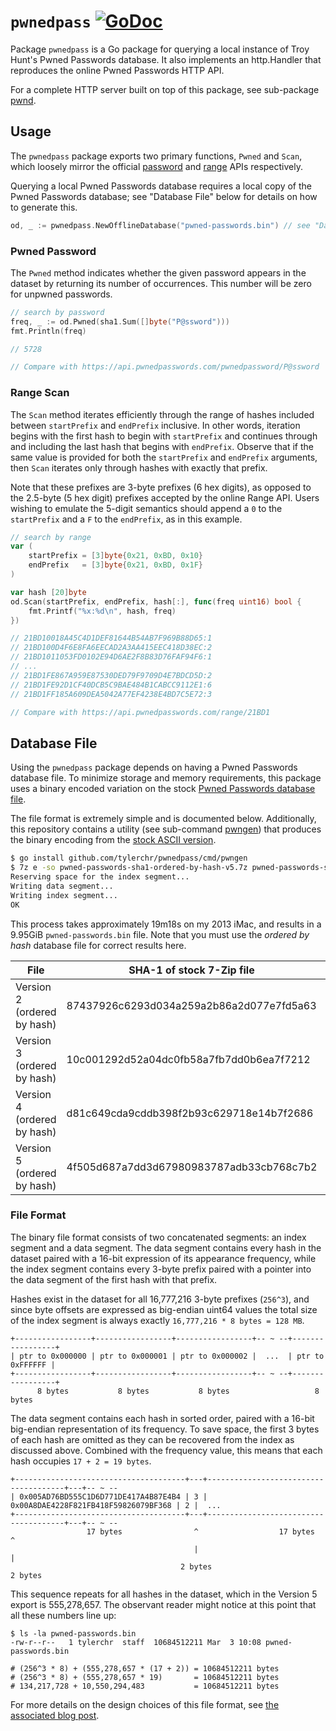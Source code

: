 # `pwnedpass` [![GoDoc](https://godoc.org/github.com/tylerchr/pwnedpass?status.svg)](https://godoc.org/github.com/tylerchr/pwnedpass)

Package `pwnedpass` is a Go package for querying a local instance of Troy Hunt's Pwned Passwords database. It also implements an http.Handler that reproduces the online Pwned Passwords HTTP API.

For a complete HTTP server built on top of this package, see sub-package [pwnd](https://github.com/tylerchr/pwnedpass/tree/master/cmd/pwnd).

## Usage

The `pwnedpass` package exports two primary functions, `Pwned` and `Scan`, which loosely mirror the official [password](https://haveibeenpwned.com/API/v2#SearchingPwnedPasswordsByPassword) and [range](https://haveibeenpwned.com/API/v2#SearchingPwnedPasswordsByRange) APIs respectively.

Querying a local Pwned Passwords database requires a local copy of the Pwned Passwords database; see "Database File" below for details on how to generate this.

```go
od, _ := pwnedpass.NewOfflineDatabase("pwned-passwords.bin") // see "Database File" below
```

### Pwned Password

The `Pwned` method indicates whether the given password appears in the dataset by returning its number of occurrences. This number will be zero for unpwned passwords.

```go
// search by password
freq, _ := od.Pwned(sha1.Sum([]byte("P@ssword")))
fmt.Println(freq)

// 5728

// Compare with https://api.pwnedpasswords.com/pwnedpassword/P@ssword
```

### Range Scan

The `Scan` method iterates efficiently through the range of hashes included between `startPrefix` and `endPrefix` inclusive. In other words, iteration begins with the first hash to begin with `startPrefix` and continues through and including the last hash that begins with `endPrefix`. Observe that if the same value is provided for both the `startPrefix` and `endPrefix` arguments, then `Scan` iterates only through hashes with exactly that prefix.

Note that these prefixes are 3-byte prefixes (6 hex digits), as opposed to the 2.5-byte (5 hex digit) prefixes accepted by the online Range API. Users wishing to emulate the 5-digit semantics should append a `0` to the `startPrefix` and a `F` to the `endPrefix`, as in this example.

```go
// search by range
var (
	startPrefix = [3]byte{0x21, 0xBD, 0x10}
	endPrefix   = [3]byte{0x21, 0xBD, 0x1F}
)

var hash [20]byte
od.Scan(startPrefix, endPrefix, hash[:], func(freq uint16) bool {
	fmt.Printf("%x:%d\n", hash, freq)
})

// 21BD10018A45C4D1DEF81644B54AB7F969B88D65:1
// 21BD100D4F6E8FA6EECAD2A3AA415EEC418D38EC:2
// 21BD1011053FD0102E94D6AE2F8B83D76FAF94F6:1
// ...
// 21BD1FE867A959E87530DED79F9709D4E7BDCD5D:2
// 21BD1FE92D1CF40DCB5C9BAE484B1CABCC9112E1:6
// 21BD1FF185A609DEA5042A77EF4238E4BD7C5E72:3

// Compare with https://api.pwnedpasswords.com/range/21BD1
```

## Database File

Using the `pwnedpass` package depends on having a Pwned Passwords database file. To minimize storage and memory requirements, this package uses a binary encoded variation on the stock [Pwned Passwords database file](https://haveibeenpwned.com/Passwords).

The file format is extremely simple and is documented below. Additionally, this repository contains a utility (see sub-command [pwngen](https://github.com/tylerchr/pwnedpass/tree/master/cmd/pwngen)) that produces the binary encoding from the [stock ASCII version](https://haveibeenpwned.com/Passwords).

```bash
$ go install github.com/tylerchr/pwnedpass/cmd/pwngen
$ 7z e -so pwned-passwords-sha1-ordered-by-hash-v5.7z pwned-passwords-sha1-ordered-by-hash-v5.txt | pwngen pwned-passwords.bin
Reserving space for the index segment...
Writing data segment...
Writing index segment...
OK
```

This process takes approximately 19m18s on my 2013 iMac, and results in a 9.95GiB `pwned-passwords.bin` file. Note that you must use the _ordered by hash_ database file for correct results here.

| File                        | SHA-1 of stock 7-Zip file                | SHA-1 of binary file                     |
| --------------------------- | ---------------------------------------- | ---------------------------------------- |
| Version 2 (ordered by hash) | 87437926c6293d034a259a2b86a2d077e7fd5a63 | 9ea32216da1ab11ac2c9a29e19c33f1c2e6ecd1a |
| Version 3 (ordered by hash) | 10c001292d52a04dc0fb58a7fb7dd0b6ea7f7212 | 2b2117287cfed6771f1e217cc57b05d8bd0196d4 |
| Version 4 (ordered by hash) | d81c649cda9cddb398f2b93c629718e14b7f2686 | 70758c9557a138664cc4a99759f219a2bc49da49 |
| Version 5 (ordered by hash) | 4f505d687a7dd3d67980983787adb33cb768c7b2 | 1282ad6cff4c03613d5c99d47a11dda354898494 |

### File Format

The binary file format consists of two concatenated segments: an index segment and a data segment. The data segment contains every hash in the dataset paired with a 16-bit expression of its appearance frequency, while the index segment contains every 3-byte prefix paired with a pointer into the data segment of the first hash with that prefix.

Hashes exist in the dataset for all 16,777,216 3-byte prefixes (`256^3`), and since byte offsets are expressed as big-endian uint64 values the total size of the index segment is always exactly `16,777,216 * 8 bytes = 128 MB`.

```
+-----------------+-----------------+-----------------+-- ~ --+-----------------+
| ptr to 0x000000 | ptr to 0x000001 | ptr to 0x000002 |  ...  | ptr to 0xFFFFFF |
+-----------------+-----------------+-----------------+-- ~ --+-----------------+
      8 bytes           8 bytes           8 bytes                   8 bytes
```

The data segment contains each hash in sorted order, paired with a 16-bit big-endian representation of its frequency. To save space, the first 3 bytes of each hash are omitted as they can be recovered from the index as discussed above. Combined with the frequency value, this means that each hash occupies `17 + 2 = 19 bytes`.

```
+--------------------------------------+---+--------------------------------------+---+-- ~ --
| 0x005AD76BD555C1D6D771DE417A4B87E4B4 | 3 | 0x00A8DAE4228F821FB418F59826079BF368 | 2 |  ...  
+--------------------------------------+---+--------------------------------------+---+-- ~ --
                 17 bytes                ^                  17 bytes                ^
                                         |                                          |
                                      2 bytes                                    2 bytes
```

This sequence repeats for all hashes in the dataset, which in the Version 5 export is 555,278,657. The observant reader might notice at this point that all these numbers line up:

```
$ ls -la pwned-passwords.bin
-rw-r--r--   1 tylerchr  staff  10684512211 Mar  3 10:08 pwned-passwords.bin

# (256^3 * 8) + (555,278,657 * (17 + 2)) = 10684512211 bytes
# (256^3 * 8) + (555,278,657 * 19)       = 10684512211 bytes
# 134,217,728 + 10,550,294,483           = 10684512211 bytes
```

For more details on the design choices of this file format, see [the associated blog post](https://github.com/tylerchr/pwnedpass/blob/master/DETAILS.md).